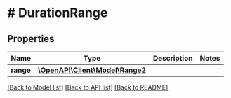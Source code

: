 # # DurationRange

## Properties

Name | Type | Description | Notes
------------ | ------------- | ------------- | -------------
**range** | [**\OpenAPI\Client\Model\Range2**](Range2.md) |  |

[[Back to Model list]](../../README.md#models) [[Back to API list]](../../README.md#endpoints) [[Back to README]](../../README.md)

